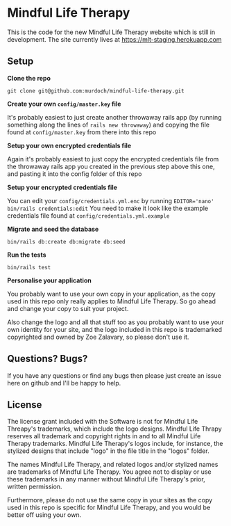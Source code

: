 # Mindful Life Therapy

This is the code for the new Mindful Life Therapy website which is still in development.
The site currently lives at https://mlt-staging.herokuapp.com

## Setup

__Clone the repo__

`git clone git@github.com:murdoch/mindful-life-therapy.git`


__Create your own `config/master.key` file__

It's probably easiest to just create another throwaway rails app (by running something along the lines of `rails new throwaway`) and copying the file found at `config/master.key` from there into this repo


__Setup your own encrypted credentials file__ 

Again it's probably easiest to just copy the encrypted credentials file from the throwaway rails app you created in the previous step above this one, and pasting it into the config folder of this repo 

__Setup your encrypted credentials file__ 

You can edit your `config/credentials.yml.enc` by running `EDITOR='nano' bin/rails credentials:edit`
You need to make it look like the example credentials file found at `config/credentials.yml.example`

__Migrate and seed the database__

`bin/rails db:create db:migrate db:seed`

__Run the tests__

`bin/rails test`

__Personalise your application__ 

You probably want to use your own copy in your application, as the copy used in this repo only really applies to Mindful Life Therapy. So go ahead and change your copy to suit your project.

Also change the logo and all that stuff too as you probably want to use your own identity for your site, and the logo included in this repo is trademarked copyrighted and owned by Zoe Zalavary, so please don't use it.

## Questions? Bugs?

If you have any questions or find any bugs then please just create an issue here on github and I'll be happy to help.

## License

The license grant included with the Software is not for Mindful Life Threapy's trademarks, which include the logo designs. Mindful Life Thrapy reserves all trademark and copyright rights in and to all Mindful Life Therapy trademarks. Mindful Life Therapy's logos include, for instance, the stylized designs that include "logo" in the file title in the "logos" folder.

The names Mindful Life Therapy, and related logos and/or stylized names are trademarks of Mindful Life Therapy. You agree not to display or use these trademarks in any manner without Mindful Life Therapy's prior, written permission.

Furthermore, please do not use the same copy in your sites as the copy used in this repo is specific for Mindful Life Therapy, and you would be better off using your own.
